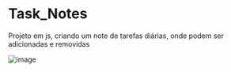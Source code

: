 # Task_Notes
Projeto em js, criando um note de tarefas diárias, onde podem ser adicionadas e removidas

![image](https://user-images.githubusercontent.com/46541402/231166196-0b85e5ef-9089-43d2-9f90-309f9ed05918.png)


